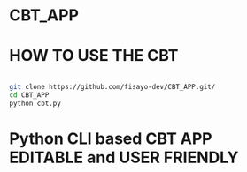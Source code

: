 # CBT_APP

# HOW TO USE THE CBT
```sh

git clone https://github.com/fisayo-dev/CBT_APP.git/
cd CBT_APP
python cbt.py

 ```

# Python CLI based CBT APP EDITABLE and USER FRIENDLY
